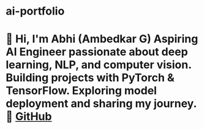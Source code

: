 # ai-portfolio
# 👋 Hi, I'm Abhi (Ambedkar G)  Aspiring AI Engineer passionate about deep learning, NLP, and computer vision.   Building projects with PyTorch &amp; TensorFlow.   Exploring model deployment and sharing my journey.  🔗 [GitHub](https://github.com/AmbedkarG)
